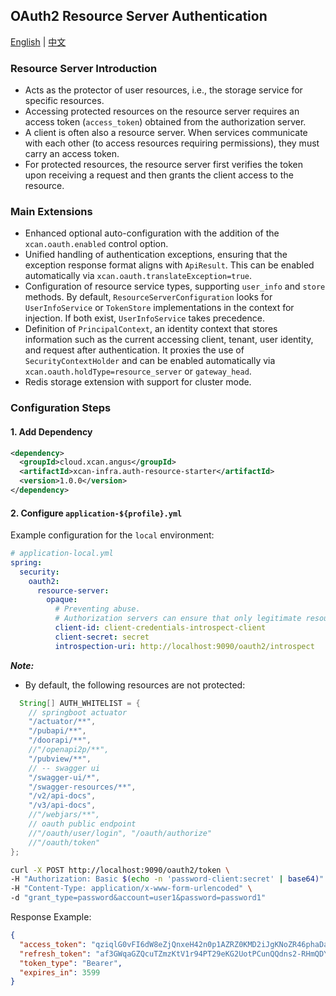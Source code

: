 ## OAuth2 Resource Server Authentication

[English](README.md) | [中文](README_zh.md)

### Resource Server Introduction

- Acts as the protector of user resources, i.e., the storage service for specific resources.
- Accessing protected resources on the resource server requires an access token (`access_token`) obtained from the authorization server.
- A client is often also a resource server. When services communicate with each other (to access resources requiring permissions), they must carry an access token.
- For protected resources, the resource server first verifies the token upon receiving a request and then grants the client access to the resource.

### Main Extensions

- Enhanced optional auto-configuration with the addition of the `xcan.oauth.enabled` control option.
- Unified handling of authentication exceptions, ensuring that the exception response format aligns with `ApiResult`. This can be enabled automatically via `xcan.oauth.translateException=true`.
- Configuration of resource service types, supporting `user_info` and `store` methods. By default, `ResourceServerConfiguration` looks for `UserInfoService` or `TokenStore` implementations in the context for injection. If both exist, `UserInfoService` takes precedence.
- Definition of `PrincipalContext`, an identity context that stores information such as the current accessing client, tenant, user identity, and request after authentication. It proxies the use of `SecurityContextHolder` and can be enabled automatically via `xcan.oauth.holdType=resource_server` or `gateway_head`.
- Redis storage extension with support for cluster mode.

### Configuration Steps

#### 1. Add Dependency

```xml
<dependency>
  <groupId>cloud.xcan.angus</groupId>
  <artifactId>xcan-infra.auth-resource-starter</artifactId>
  <version>1.0.0</version>
</dependency>
```

#### 2. Configure `application-${profile}.yml`

Example configuration for the `local` environment:

```yml
# application-local.yml
spring:
  security:
    oauth2:
      resource-server:
        opaque:
          # Preventing abuse.
          # Authorization servers can ensure that only legitimate resource servers can verify tokens.
          client-id: client-credentials-introspect-client
          client-secret: secret
          introspection-uri: http://localhost:9090/oauth2/introspect
```

***Note:***

- By default, the following resources are not protected:

```java
  String[] AUTH_WHITELIST = {
    // springboot actuator
    "/actuator/**",
    "/pubapi/**",
    "/doorapi/**",
    //"/openapi2p/**",
    "/pubview/**",
    // -- swagger ui
    "/swagger-ui/*",
    "/swagger-resources/**",
    "/v2/api-docs",
    "/v3/api-docs",
    //"/webjars/**",
    // oauth public endpoint
    //"/oauth/user/login", "/oauth/authorize"
    //"/oauth/token"
};
```

```bash
curl -X POST http://localhost:9090/oauth2/token \
-H "Authorization: Basic $(echo -n 'password-client:secret' | base64)" \
-H "Content-Type: application/x-www-form-urlencoded" \
-d "grant_type=password&account=user1&password=password1"
```

Response Example:

```json
{
  "access_token": "qziqlG0vFI6dW8eZjQnxeH42n0p1AZRZ0KMD2iJgKNoZR46phaDa9ZzZXORDIhLxIN40zHXcoohv9_AqJVG1TA0JdZIMSEx6PagwZJtIk00XgVsXMjyrUZ0w9nM2j2UT",
  "refresh_token": "af3GWqaGZQcuTZmzKtV1r94PT29eKG2UotPCunQQdns2-RHmQDYW13qZwCw7SBS24OiauNwChXwc8VYPwZ1UsxgkS3CJA7IdSaEe4p9kNGjpFOw-YOX1roCfxiQN67xo",
  "token_type": "Bearer",
  "expires_in": 3599
}
```
